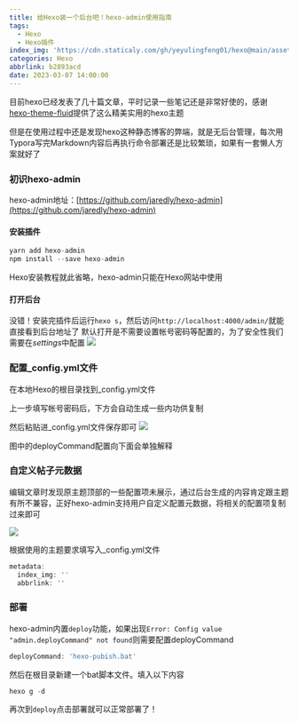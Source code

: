 ```yaml
---
title: 给Hexo装一个后台吧！hexo-admin使用指南
tags:
  - Hexo
  - Hexo插件
index_img: 'https://cdn.staticaly.com/gh/yeyulingfeng01/hexo@main/assets/cover/2022/dwarf-rabbit-4833046_640.jpg'
categories: Hexo
abbrlink: b2893acd
date: 2023-03-07 14:00:00
---
```

目前hexo已经发表了几十篇文章，平时记录一些笔记还是非常好使的，感谢[hexo-theme-fluid](https://github.com/fluid-dev/hexo-theme-fluid)提供了这么精美实用的hexo主题

但是在使用过程中还是发现hexo这种静态博客的弊端，就是无后台管理，每次用Typora写完Markdown内容后再执行命令部署还是比较繁琐，如果有一套懒人方案就好了

### 初识hexo-admin

hexo-admin地址：[https://github.com/jaredly/hexo-admin](https://github.com/jaredly/hexo-admin)

#### 安装插件
```js
yarn add hexo-admin
npm install --save hexo-admin

```
Hexo安装教程就此省略，hexo-admin只能在Hexo网站中使用

#### 打开后台

没错！安装完插件后运行`hexo s`，然后访问`http://localhost:4000/admin/`就能直接看到后台地址了
默认打开是不需要设置帐号密码等配置的，为了安全性我们需要在*settings*中配置
![](https://pic.imgdb.cn/item/6406d823f144a01007e42c12.png)

### 配置_config.yml文件
在本地Hexo的根目录找到_config.yml文件

上一步填写帐号密码后，下方会自动生成一些内功供复制

然后粘贴进_config.yml文件保存即可
![](https://cdn.staticaly.com/gh/yeyulingfeng01/hexo@main/assets/hexo/2022/20230307142545.png)

图中的deployCommand配置向下面会单独解释

### 自定义帖子元数据

编辑文章时发现原主题顶部的一些配置项未展示，通过后台生成的内容肯定跟主题有所不兼容，正好hexo-admin支持用户自定义配置元数据，将相关的配置项复制过来即可

![](https://cdn.staticaly.com/gh/yeyulingfeng01/hexo@main/assets/hexo/2022/20230307143034.png)

根据使用的主题要求填写入_config.yml文件

```js
metadata:
  index_img: ''
  abbrlink: ''
```

### 部署

hexo-admin内置`deploy`功能，如果出现`Error: Config value "admin.deployCommand" not found`则需要配置deployCommand

```js
deployCommand: 'hexo-pubish.bat'
```

然后在根目录新建一个bat脚本文件。填入以下内容

```js
hexo g -d
```
再次到`deploy`点击部署就可以正常部署了！